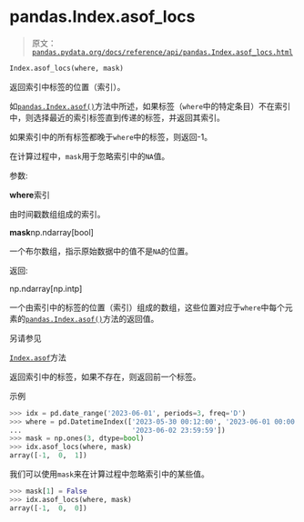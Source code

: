 # pandas.Index.asof_locs

> 原文：[`pandas.pydata.org/docs/reference/api/pandas.Index.asof_locs.html`](https://pandas.pydata.org/docs/reference/api/pandas.Index.asof_locs.html)

```py
Index.asof_locs(where, mask)
```

返回索引中标签的位置（索引）。

如[`pandas.Index.asof()`](https://pandas.pydata.org/docs/reference/api/pandas.Index.asof_locs.html#pandas.Index.asof "pandas.Index.asof")方法中所述，如果标签（`where`中的特定条目）不在索引中，则选择最近的索引标签直到传递的标签，并返回其索引。

如果索引中的所有标签都晚于`where`中的标签，则返回-1。

在计算过程中，`mask`用于忽略索引中的`NA`值。

参数:

**where**索引

由时间戳数组组成的索引。

**mask**np.ndarray[bool]

一个布尔数组，指示原始数据中的值不是`NA`的位置。

返回:

np.ndarray[np.intp]

一个由索引中的标签的位置（索引）组成的数组，这些位置对应于`where`中每个元素的[`pandas.Index.asof()`](https://pandas.pydata.org/docs/reference/api/pandas.Index.asof_locs.html#pandas.Index.asof "pandas.Index.asof")方法的返回值。

另请参见

[`Index.asof`](https://pandas.pydata.org/docs/reference/api/pandas.Index.asof_locs.html#pandas.Index.asof "pandas.Index.asof")方法

返回索引中的标签，如果不存在，则返回前一个标签。

示例

```py
>>> idx = pd.date_range('2023-06-01', periods=3, freq='D')
>>> where = pd.DatetimeIndex(['2023-05-30 00:12:00', '2023-06-01 00:00:00',
...                           '2023-06-02 23:59:59'])
>>> mask = np.ones(3, dtype=bool)
>>> idx.asof_locs(where, mask)
array([-1,  0,  1]) 
```

我们可以使用`mask`来在计算过程中忽略索引中的某些值。

```py
>>> mask[1] = False
>>> idx.asof_locs(where, mask)
array([-1,  0,  0]) 
```
